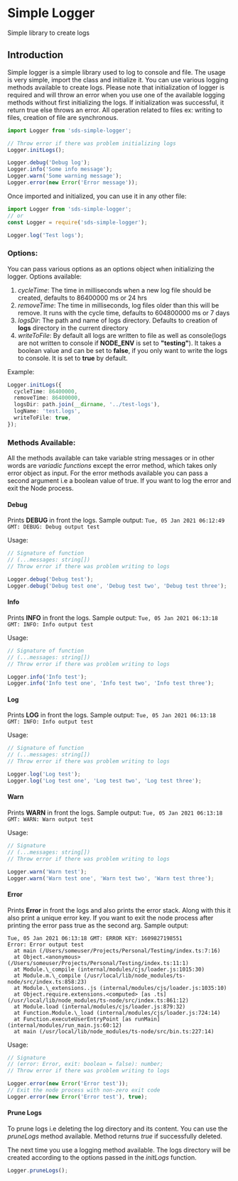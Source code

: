 # Simple Logger

Simple library to create logs

## Introduction

Simple logger is a simple library used to log to console and file. The usage is very simple, import the class and initialize it. You can use various logging methods available to create logs. Please note that initialization of logger is required and will throw an error when you use one of the available logging methods without first initializing the logs. If initialization was successful, it return true else throws an error. All operation related to files ex: writing to files, creation of file are synchronous.

```ts
import Logger from 'sds-simple-logger';

// Throw error if there was problem initializing logs
Logger.initLogs();

Logger.debug('Debug log');
Logger.info('Some info message');
Logger.warn('Some warning message');
Logger.error(new Error('Error message'));
```

Once imported and initialized, you can use it in any other file:

```ts
import Logger from 'sds-simple-logger';
// or
const Logger = require('sds-simple-logger');

Logger.log('Test logs');
```

### Options:

You can pass various options as an options object when initializing the logger. Options available:

1. _cycleTime_: The time in milliseconds when a new log file should be created, defaults to 86400000 ms or 24 hrs
2. _removeTime_: The time in milliseconds, log files older than this will be remove. It runs with the cycle time, defaults to 604800000 ms or 7 days
3. _logsDir_: The path and name of logs directory. Defaults to creation of **logs** directory in the current directory
4. _writeToFile_: By default all logs are written to file as well as console(logs are not written to console if **NODE_ENV** is set to **"testing"**). It takes a boolean value and can be set to **false**, if you only want to write the logs to console. It is set to **true** by default.

Example:

```ts
Logger.initLogs({
  cycleTime: 86400000,
  removeTime: 86400000,
  logsDir: path.join(__dirname, '../test-logs'),
  logName: 'test.logs',
  writeToFile: true,
});
```

### Methods Available:

All the methods available can take variable string messages or in other words are _variadic functions_ except the error method, which takes only error object as input. For the error methods available you can pass a second argument i.e a boolean value of true. If you want to log the error and exit the Node process.

#### **Debug**

Prints **DEBUG** in front the logs. Sample output:
`Tue, 05 Jan 2021 06:12:49 GMT: DEBUG: Debug output test`

Usage:

```ts
// Signature of function
// (...messages: string[])
// Throw error if there was problem writing to logs

Logger.debug('Debug test');
Logger.debug('Debug test one', 'Debug test two', 'Debug test three');
```

#### **Info**

Prints **INFO** in front the logs. Sample output:
`Tue, 05 Jan 2021 06:13:18 GMT: INFO: Info output test`

Usage:

```ts
// Signature of function
// (...messages: string[])
// Throw error if there was problem writing to logs

Logger.info('Info test');
Logger.info('Info test one', 'Info test two', 'Info test three');
```

#### **Log**

Prints **LOG** in front the logs. Sample output:
`Tue, 05 Jan 2021 06:13:18 GMT: INFO: Info output test`

Usage:

```ts
// Signature of function
// (...messages: string[])
// Throw error if there was problem writing to logs

Logger.log('Log test');
Logger.log('Log test one', 'Log test two', 'Log test three');
```

#### **Warn**

Prints **WARN** in front the logs. Sample output:
`Tue, 05 Jan 2021 06:13:18 GMT: WARN: Warn output test`

Usage:

```ts
// Signature
// (...messages: string[])
// Throw error if there was problem writing to logs

Logger.warn('Warn test');
Logger.warn('Warn test one', 'Warn test two', 'Warn test three');
```

#### **Error**

Prints **Error** in front the logs and also prints the error stack. Along with this it also print a unique error key. If you want to exit the node process after printing the error pass true as the second arg. Sample output:

```
Tue, 05 Jan 2021 06:13:18 GMT: ERROR KEY: 1609827198551
Error: Error output test
  at main (/Users/someuser/Projects/Personal/Testing/index.ts:7:16)
  at Object.<anonymous> (/Users/someuser/Projects/Personal/Testing/index.ts:11:1)
  at Module.\_compile (internal/modules/cjs/loader.js:1015:30)
  at Module.m.\_compile (/usr/local/lib/node_modules/ts-node/src/index.ts:858:23)
  at Module.\_extensions..js (internal/modules/cjs/loader.js:1035:10)
  at Object.require.extensions.<computed> [as .ts] (/usr/local/lib/node_modules/ts-node/src/index.ts:861:12)
  at Module.load (internal/modules/cjs/loader.js:879:32)
  at Function.Module.\_load (internal/modules/cjs/loader.js:724:14)
  at Function.executeUserEntryPoint [as runMain] (internal/modules/run_main.js:60:12)
  at main (/usr/local/lib/node_modules/ts-node/src/bin.ts:227:14)
```

Usage:

```ts
// Signature
// (error: Error, exit: boolean = false): number;
// Throw error if there was problem writing to logs

Logger.error(new Error('Error test'));
// Exit the node process with non-zero exit code
Logger.error(new Error('Error test'), true);
```

#### **Prune Logs**

To prune logs i.e deleting the log directory and its content. You can use the _pruneLogs_ method available. Method returns _true_ if successfully deleted.

The next time you use a logging method available. The logs directory will be created according to the options passed in the _initLogs_ function.

```ts
Logger.pruneLogs();
```
